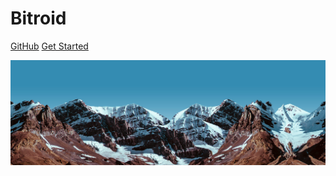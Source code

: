 <!-- _coverpage.md -->

# Bitroid

[GitHub](https://github.com/hemanth22)
[Get Started](#quick-start)

<!-- background image -->
![](./_media/bg.jpg)